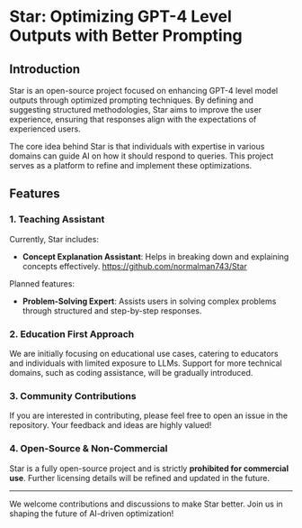 # Star: Optimizing GPT-4 Level Outputs with Better Prompting

## Introduction
Star is an open-source project focused on enhancing GPT-4 level model outputs through optimized prompting techniques. By defining and suggesting structured methodologies, Star aims to improve the user experience, ensuring that responses align with the expectations of experienced users.

The core idea behind Star is that individuals with expertise in various domains can guide AI on how it should respond to queries. This project serves as a platform to refine and implement these optimizations.

## Features
### 1. Teaching Assistant
Currently, Star includes:
- **Concept Explanation Assistant**: Helps in breaking down and explaining concepts effectively.
https://github.com/normalman743/Star

Planned features:
- **Problem-Solving Expert**: Assists users in solving complex problems through structured and step-by-step responses.

### 2. Education First Approach
We are initially focusing on educational use cases, catering to educators and individuals with limited exposure to LLMs. Support for more technical domains, such as coding assistance, will be gradually introduced.

### 3. Community Contributions
If you are interested in contributing, please feel free to open an issue in the repository. Your feedback and ideas are highly valued!

### 4. Open-Source & Non-Commercial
Star is a fully open-source project and is strictly **prohibited for commercial use**. Further licensing details will be refined and updated in the future.

---
We welcome contributions and discussions to make Star better. Join us in shaping the future of AI-driven optimization!

